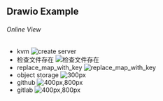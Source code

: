 ## Drawio Example

###### Online View

- kvm ![create server](../assets/drawio/kvm.drawio)
- 检查文件存在 ![检查文件存在](../assets/drawio/bash-lib-map.drawio)
- replace_map_with_key ![replace_map_with_key](https://de.vicp.net:58443/ShaoOrg/bulletin/-/raw/main/docs/assets/drawio/bash-lib-map.drawio)
- object storage ![300px](../assets/mindmap/object_storage.km)
- github ![400px,800px](../assets/mindmap/github_ci_cd.km)
- gitlab ![400px,800px](../assets/mindmap/gitlab_ci_cd.km)
